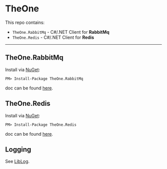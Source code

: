 # TheOne

This repo contains:

* `TheOne.RabbitMq` - C#/.NET Client for **RabbitMq**
* `TheOne.Redis` - C#/.NET Client for **Redis**

* * *

## TheOne.RabbitMq

Install via [NuGet](https://www.nuget.org/packages/TheOne.RabbitMq/):

    PM> Install-Package TheOne.RabbitMq

doc can be found [here](docs/rabbitmq.md).

## TheOne.Redis

Install via [NuGet](https://www.nuget.org/packages/TheOne.Redis/):

    PM> Install-Package TheOne.Redis

doc can be found [here](docs/redis.md).

## Logging

See [LibLog](https://github.com/damianh/LibLog/wiki#transparent-logging-support).
